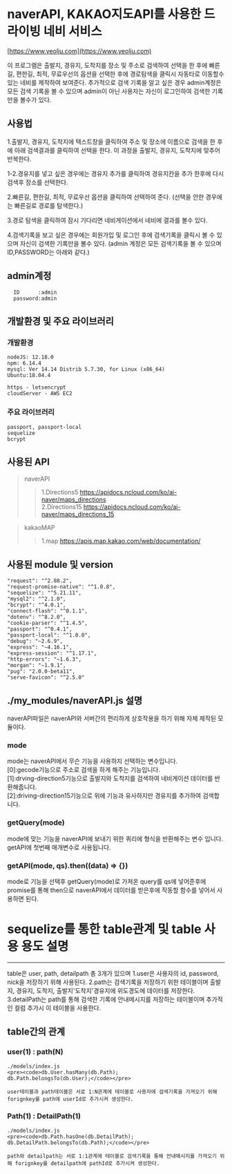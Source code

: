 # naverAPI, KAKAO지도API를 사용한 드라이빙 네비 서비스
[https://www.yeolju.com](https://www.yeolju.com)


 이 프로그램은 출발지, 경유지, 도착지를 장소 및 주소로 검색하여 선택을 한 후에 빠른길, 편한길, 최적, 무료우선의 옵션을 선택한 후에 경로탐색을
 클릭시 자동타로 이동할수 있는 네비를 제작하여 보여준다. 추가적으로 검색 기록을 알고 싶은 경우 admin계정은 모든 검색 기록을 볼 수 있으며 admin이
 아닌 사용자는 자신이 로그인하여 검색한 기록만을 볼수가 있다.
 
## 사용법
 1.출발지, 경유지, 도착지에 텍스트창을 클릭하여 주소 및 장소에 이름으로 검색을 한 후에 아래 검색결과를 클릭하여 선택을 한다. 
 이 과정을 출발지, 경유지, 도착지에 맞추어 반복한다.             
 
1-2.경유지를 넣고 싶은 경우에는 경유지 추가를 클릭하여 경유지칸을 추가 한후에 다시 검색후 장소를 선택한다.
 
 2.빠른길, 편한길, 최적, 무료우선 옵션을 클릭하여 선택하여 준다. (선택을 안한 경우에는 빠른길로 경로를 탐색한다.)
 
 3.경로 탐색을 클릭하여 잠시 기다리면 네비게이션에서 네비에 결과를 볼수 있다.

 4.검색기록을 보고 싶은 경우에는 회원가입 및 로그인 후에 검색기록을 클릭시 볼 수 있으며 자신이 검색한 기록만을 볼수 있다.
 (admin 계정은 모든 검색기록을 볼 수 있으며 ID,PASSWORD는 아래와 같다.)    
 
  admin계정
  ------
      ID      :admin              
      password:admin            

## 개발환경 및 주요 라이브러리
### 개발환경
```
nodeJS: 12.18.0             
npm: 6.14.4             
mysql: Ver 14.14 Distrib 5.7.30, for Linux (x86_64)             
Ubuntu:18.04.4

https - letsencrypt
cloudServer - AWS EC2
```
### 주요 라이브러리
```
passport, passport-local
sequelize
bcrypt
```

## 사용된 API
>naverAPI
> >1.Directions5  https://apidocs.ncloud.com/ko/ai-naver/maps_directions            
> >2.Directions15 https://apidocs.ncloud.com/ko/ai-naver/maps_directions_15       

>kakaoMAP
> >1.map https://apis.map.kakao.com/web/documentation/



## 사용된 module 및 version
    "request": "^2.88.2",
    "request-promise-native": "^1.0.8",
    "sequelize": "^5.21.11",
    "mysql2": "^2.1.0",
    "bcrypt": "^4.0.1",
    "connect-flash": "^0.1.1",
    "dotenv": "^8.2.0",
    "cookie-parser": "^1.4.5",    
    "passport": "^0.4.1",
    "passport-local": "^1.0.0",
    "debug": "~2.6.9",
    "express": "~4.16.1",
    "express-session": "^1.17.1",
    "http-errors": "~1.6.3",
    "morgan": "~1.9.1",
    "pug": "2.0.0-beta11",
    "serve-favicon": "^2.5.0"
    
    
  ./my_modules/naverAPI.js 설명
  --------------
  naverAPI파일은 naverAPI와 서버간의 편리하게 상호작용을 하기 위해 자체 제작된 모듈이다.  
  ### mode
  mode는 naverAPI에서 무슨 기능을 사용하지 선택하는 변수입니다.              
        [0]:gecode기능으로 주소로 검색을 하게 해주는 기능입니다.                
        [1]:drving-direction5기능으로 출발지와 도착지를 검색하여 네비게이션 데이터를 반환해줍니다.             
        [2]:driving-direction15기능으로 위에 기능과 유사하지만 경유지를 추가하여 검색합니다.               
            
  ### getQuery(mode)
  mode에 맞는 기능을 naverAPI에 보내기 위한 쿼리에 형식을 반환해주는 변수 입니다.            
  getAPI에 첫번째 매개변수로 사용됩니다.
  ### getAPI(mode, qs).then((data) => {})
  mode로 기능을 선택후 getQuery(mode)로 가져온 query를 qs에 넣어준후에 promise를 통해 then으로 naverAPI에서 데이터를 받은후에 작동할
  함수를 넣어서 사용하면 된다.
   
    
  
  # sequelize를 통한 table관계 및 table 사용 용도 설명
  --------------------------
  table은 user, path, detailpath 총 3개가 있으며 
        1.user은 사용자의 id, password, nick을 저장하기 위해 사용된다.
        2.path는 검색기록을 저장하기 위한 테이블이며 출발지, 경유지, 도착지, 출발지'도착지'경유지에 위도경도에 데이터를 저장한다.
        3.detailPath는 path를 통해 검색한 기록에 안내메시지를 저장하는 테이블이며 추가적인 컬럼 추가시 이 테이블을 사용한다.
        
## table간의 관계
 ### user(1) : path(N)
    ./models/index.js
    <pre><code>db.User.hasMany(db.Path);
    db.Path.belongsTo(db.User);</code></pre> 
    
    user테이블과 path테이블은 서로 1:N관계에 테이블로 사용자에 검색기록을 가져오기 위해 forignkey를 path에 userId로 추가시켜 생성한다.
    
 ### Path(1) : DetailPath(1)
    ./models/index.js
    <pre><code>db.Path.hasOne(db.DetailPath);
    db.DetailPath.belongsTo(db.Path);</code></pre> 
    
    path와 detailpath는 서로 1:1관계에 테이블로 검색기록을 통해 안내메시지를 가져오기 위해 forignkey를 detailpath에 pathId로 추가시켜 생성한다.
  
  
  
